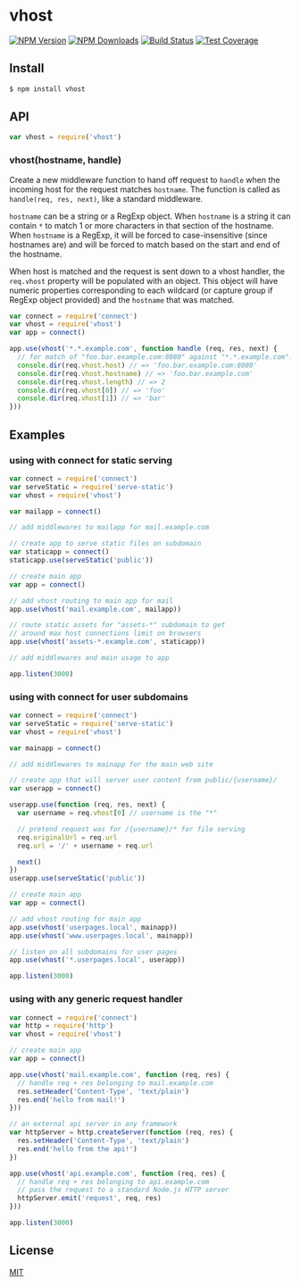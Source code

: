 # vhost

[![NPM Version][npm-image]][npm-url]
[![NPM Downloads][downloads-image]][downloads-url]
[![Build Status][github-actions-ci-image]][github-actions-ci-url]
[![Test Coverage][coveralls-image]][coveralls-url]

## Install

```sh
$ npm install vhost
```

## API

```js
var vhost = require('vhost')
```

### vhost(hostname, handle)

Create a new middleware function to hand off request to `handle` when the incoming
host for the request matches `hostname`. The function is called as
`handle(req, res, next)`, like a standard middleware.

`hostname` can be a string or a RegExp object. When `hostname` is a string it can
contain `*` to match 1 or more characters in that section of the hostname. When
`hostname` is a RegExp, it will be forced to case-insensitive (since hostnames are)
and will be forced to match based on the start and end of the hostname.

When host is matched and the request is sent down to a vhost handler, the `req.vhost`
property will be populated with an object. This object will have numeric properties
corresponding to each wildcard (or capture group if RegExp object provided) and the
`hostname` that was matched.

```js
var connect = require('connect')
var vhost = require('vhost')
var app = connect()

app.use(vhost('*.*.example.com', function handle (req, res, next) {
  // for match of "foo.bar.example.com:8080" against "*.*.example.com":
  console.dir(req.vhost.host) // => 'foo.bar.example.com:8080'
  console.dir(req.vhost.hostname) // => 'foo.bar.example.com'
  console.dir(req.vhost.length) // => 2
  console.dir(req.vhost[0]) // => 'foo'
  console.dir(req.vhost[1]) // => 'bar'
}))
```

## Examples

### using with connect for static serving

```js
var connect = require('connect')
var serveStatic = require('serve-static')
var vhost = require('vhost')

var mailapp = connect()

// add middlewares to mailapp for mail.example.com

// create app to serve static files on subdomain
var staticapp = connect()
staticapp.use(serveStatic('public'))

// create main app
var app = connect()

// add vhost routing to main app for mail
app.use(vhost('mail.example.com', mailapp))

// route static assets for "assets-*" subdomain to get
// around max host connections limit on browsers
app.use(vhost('assets-*.example.com', staticapp))

// add middlewares and main usage to app

app.listen(3000)
```

### using with connect for user subdomains

```js
var connect = require('connect')
var serveStatic = require('serve-static')
var vhost = require('vhost')

var mainapp = connect()

// add middlewares to mainapp for the main web site

// create app that will server user content from public/{username}/
var userapp = connect()

userapp.use(function (req, res, next) {
  var username = req.vhost[0] // username is the "*"

  // pretend request was for /{username}/* for file serving
  req.originalUrl = req.url
  req.url = '/' + username + req.url

  next()
})
userapp.use(serveStatic('public'))

// create main app
var app = connect()

// add vhost routing for main app
app.use(vhost('userpages.local', mainapp))
app.use(vhost('www.userpages.local', mainapp))

// listen on all subdomains for user pages
app.use(vhost('*.userpages.local', userapp))

app.listen(3000)
```

### using with any generic request handler

```js
var connect = require('connect')
var http = require('http')
var vhost = require('vhost')

// create main app
var app = connect()

app.use(vhost('mail.example.com', function (req, res) {
  // handle req + res belonging to mail.example.com
  res.setHeader('Content-Type', 'text/plain')
  res.end('hello from mail!')
}))

// an external api server in any framework
var httpServer = http.createServer(function (req, res) {
  res.setHeader('Content-Type', 'text/plain')
  res.end('hello from the api!')
})

app.use(vhost('api.example.com', function (req, res) {
  // handle req + res belonging to api.example.com
  // pass the request to a standard Node.js HTTP server
  httpServer.emit('request', req, res)
}))

app.listen(3000)
```

## License

[MIT](LICENSE)

[npm-image]: https://img.shields.io/npm/v/vhost.svg
[npm-url]: https://npmjs.org/package/vhost
[coveralls-image]: https://img.shields.io/coveralls/expressjs/vhost/master.svg
[coveralls-url]: https://coveralls.io/r/expressjs/vhost
[downloads-image]: https://img.shields.io/npm/dm/vhost.svg
[downloads-url]: https://npmjs.org/package/vhost
[github-actions-ci-image]: https://img.shields.io/github/workflow/status/expressjs/vhost/ci/master?label=ci
[github-actions-ci-url]: https://github.com/expressjs/vhost/actions/workflows/ci.yml
